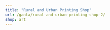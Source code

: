```yaml
---
title: "Rural and Urban Printing Shop"
url: /ganta/rural-and-urban-printing-shop-2/
shop: art
---
```

